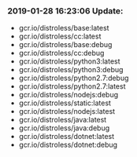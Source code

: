### 2019-01-28 16:23:06 Update:

- gcr.io/distroless/base:latest
- gcr.io/distroless/cc:latest
- gcr.io/distroless/base:debug
- gcr.io/distroless/cc:debug
- gcr.io/distroless/python3:latest
- gcr.io/distroless/python3:debug
- gcr.io/distroless/python2.7:debug
- gcr.io/distroless/python2.7:latest
- gcr.io/distroless/nodejs:debug
- gcr.io/distroless/static:latest
- gcr.io/distroless/nodejs:latest
- gcr.io/distroless/java:latest
- gcr.io/distroless/java:debug
- gcr.io/distroless/dotnet:latest
- gcr.io/distroless/dotnet:debug
